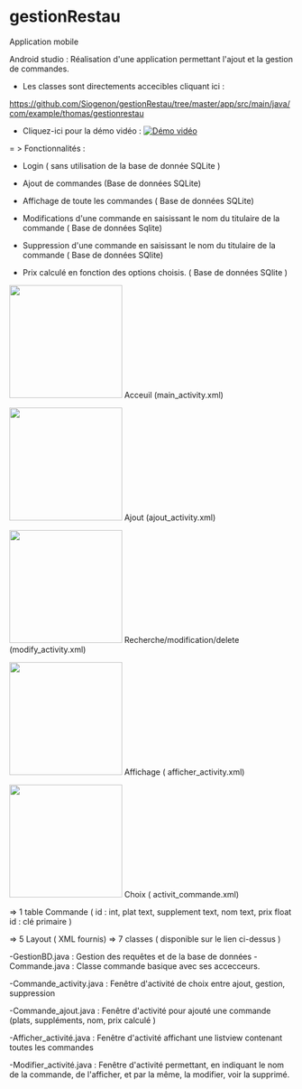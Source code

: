 # gestionRestau
Application mobile 

Android studio : Réalisation d'une application permettant l'ajout et la gestion de commandes.

- Les classes sont directements accecibles cliquant ici :

https://github.com/Siogenon/gestionRestau/tree/master/app/src/main/java/com/example/thomas/gestionrestau 








* Cliquez-ici pour la démo vidéo :
[![Démo vidéo](https://img.youtube.com/vi/rLzL5IhYaaE/0.jpg)](https://www.youtube.com/watch?v=rLzL5IhYaaE)


= > Fonctionnalités :

- Login ( sans utilisation de la base de donnée SQLite ) 

- Ajout de commandes (Base de données SQLite)

- Affichage de toute les commandes ( Base de données SQLite)

- Modifications d'une commande en saisissant le nom du titulaire de la commande ( Base de données Sqlite)

- Suppression  d'une commande en saisissant le nom du titulaire de la commande ( Base de données SQlite)

- Prix calculé en fonction des options choisis. ( Base de données SQlite )


<img height="200" src = http://image.noelshack.com/fichiers/2018/23/4/1528352640-acceuil.png /> Acceuil (main_activity.xml)


<img height="200" src = http://image.noelshack.com/fichiers/2018/23/4/1528352644-ajout.png /> Ajout (ajout_activity.xml)


<img height="200" src = http://image.noelshack.com/fichiers/2018/23/4/1528352644-recherchemodifsupp.png /> Recherche/modification/delete (modify_activity.xml)


<img height="200" src = http://image.noelshack.com/fichiers/2018/23/4/1528352645-afficher.png /> Affichage ( afficher_activity.xml)


<img height="200" src =  http://image.noelshack.com/fichiers/2018/23/4/1528352640-choix.png /> Choix ( activit_commande.xml)





=> 1 table 
Commande ( id : int, plat text, supplement text, nom text, prix float
   id : clé primaire ) 

=> 5 Layout ( XML fournis)
=> 7 classes ( disponible sur le lien ci-dessus ) 


-GestionBD.java : Gestion des requêtes et de la base de données
-Commande.java : Classe commande basique avec ses accecceurs.

-Commande_activity.java : Fenêtre d'activité de choix entre ajout, gestion, suppression

-Commande_ajout.java : Fenêtre d'activité pour ajouté une commande (plats, suppléments, nom, prix calculé )

-Afficher_activité.java : Fenêtre d'activité affichant une listview contenant toutes les commandes 

-Modifier_activité.java : Fenêtre d'activité permettant, en indiquant le nom de la commande, de l'afficher, et par la même, la modifier, voir la supprimé.





